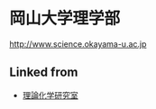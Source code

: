 # 岡山大学理学部

http://www.science.okayama-u.ac.jp

[](http://www.science.okayama-u.ac.jp/up_load_files/okadai_banner/1_image.jpg)







## Linked from

* [理論化学研究室](理論化学研究室.md)
